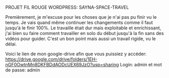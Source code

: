 PROJET FIL ROUGE WORDPRESS: SAYNA-SPACE-TRAVEL

Premièrement, je m'excuse pour les choses que je n'ai pas pu finir vu le temps. Je vais quand même continuer les changements comme il faut jusqu'à le finir 100%.
Le travaille était dur mais exploitable et enrichissant, j'ai bien su faire comment travailler en solo du début jusqu'à la fin sans des vidéos pour guider. C'est un bon point mais aussi un travail rigide, vu le délai.

Voici le lien de mon google-drive afin que vous puissiez y accéder: https://drive.google.com/drive/folders/1EH-nGF0OwtnMn8DKFBDdAODcUEX69JzO?usp=sharing
Login: admin et mot de passe: admin

